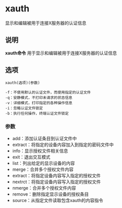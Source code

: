 xauth
===

显示和编辑被用于连接X服务器的认证信息

## 说明

**xauth命令** 用于显示和编辑被用于连接X服务器的认证信息

## 选项

```
xauth(选项)(参数)
```

  

```
-f：不使用默认的认证文件，而使用指定的认证文件
-q：安静模式，不打印未请求的状态信息
-v：详细模式，打印指定的各种操作信息
-i：忽略认证文件锁定
-b：执行任何操作，终端认证文件锁定
```

### 参数  

*   add：添加认证条目到认证文件中
*   extract：将指定的设备内容加入到指定的密码文件中
*   info：显示授权文件相关信息
*   exit：退出交互模式
*   list：列出给定的显示设备的内容
*   merge：合并多个授权文件内容
*   extract：将指定设备内容写入指定的授权文件
*   nextrct：将指定设备内容写入指定的授权文件
*   nmerge：合并多个授权文件内容
*   remove：删除指定显示设备的授权条目
*   source：从指定文件读取包含xauth的内容指令


